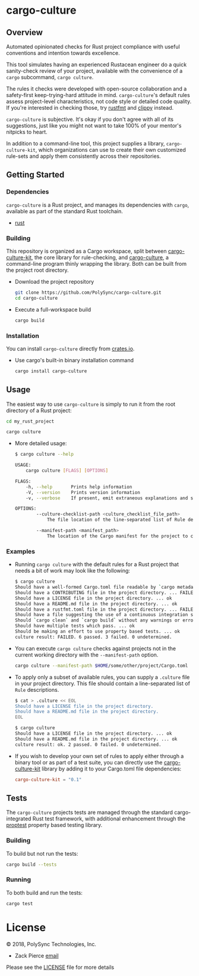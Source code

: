# cargo-culture

## Overview

Automated opinionated checks for Rust project compliance
with useful conventions and intention towards excellence.

This tool simulates having an experienced Rustacean engineer do
a quick sanity-check review of your project, available with
the convenience of a `cargo` subcommand, `cargo culture`.

The rules it checks were developed with open-source collaboration
and a safety-first keep-trying-hard attitude in mind.
`cargo-culture`'s default rules assess project-level characteristics,
not code style or detailed code quality. If you're interested in
checking those, try [rustfmt](https://github.com/rust-lang-nursery/rustfmt)
and [clippy](https://github.com/rust-lang-nursery/rust-clippy) instead.

`cargo-culture` is subjective. It's okay if you don't agree with
all of its suggestions, just like you might not want to take
100% of your mentor's nitpicks to heart.

In addition to a command-line tool, this project supplies
a library, `cargo-culture-kit`, which organizations can
use to create their own customized rule-sets and apply
them consistently across their repositories.


## Getting Started

### Dependencies

`cargo-culture` is a Rust project, and manages its dependencies with `cargo`,
available as part of the standard Rust toolchain.

* [rust](https://github.com/rust-lang-nursery/rustup.rs)

### Building

This repository is organized as a Cargo workspace, split between
[cargo-culture-kit](./cargo-culture-kit), the core library for rule-checking,
and [cargo-culture](./cargo-culture), a command-line program thinly wrapping
the library. Both can be built from the project root directory.

* Download the project repository
  ```bash
  git clone https://github.com/PolySync/cargo-culture.git
  cd cargo-culture
  ```
* Execute a full-workspace build
  ```bash
  cargo build
  ```

### Installation

You can install `cargo-culture` directly from [crates.io](https://crates.io).

* Use cargo's built-in binary installation command
  ```bash
  cargo install cargo-culture
  ```

## Usage

The easiest way to use `cargo-culture` is simply to run it from the
root directory of a Rust project:

```bash
cd my_rust_project

cargo culture
```

* More detailed usage:
  ```bash
  $ cargo culture --help

  USAGE:
      cargo culture [FLAGS] [OPTIONS]

  FLAGS:
      -h, --help       Prints help information
      -V, --version    Prints version information
      -v, --verbose    If present, emit extraneous explanations and superfluous details

  OPTIONS:
          --culture-checklist-path <culture_checklist_file_path>
              The file location of the line-separated list of Rule descriptions to check for this project

          --manifest-path <manifest_path>
              The location of the Cargo manifest for the project to check [default: ./Cargo.toml]
  ```


### Examples

* Running `cargo culture` with the default rules for a Rust project
  that needs a bit of work may look like the following:
  ```bash
  $ cargo culture
  Should have a well-formed Cargo.toml file readable by `cargo metadata` ... ok
  Should have a CONTRIBUTING file in the project directory. ... FAILED
  Should have a LICENSE file in the project directory. ... ok
  Should have a README.md file in the project directory. ... ok
  Should have a rustfmt.toml file in the project directory. ... FAILED
  Should have a file suggesting the use of a continuous integration system. ... FAILED
  Should `cargo clean` and `cargo build` without any warnings or errors. ... ok
  Should have multiple tests which pass. ... ok
  Should be making an effort to use property based tests. ... ok
  culture result: FAILED. 6 passed. 3 failed. 0 undetermined.
  ```
* You can execute `cargo culture` checks against projects not in the
  current working directory with the `--manifest-path` option.
  ```bash
  cargo culture --manifest-path $HOME/some/other/project/Cargo.toml
  ```
* To apply only a subset of available rules, you can supply a `.culture`
  file in your project directory. This file should contain a line-separated
  list of `Rule` descriptions.

  ```bash
  $ cat > .culture << EOL
  Should have a LICENSE file in the project directory.
  Should have a README.md file in the project directory.
  EOL

  $ cargo culture
  Should have a LICENSE file in the project directory. ... ok
  Should have a README.md file in the project directory. ... ok
  culture result: ok. 2 passed. 0 failed. 0 undetermined.
  ```
* If you wish to develop your own set of rules to apply
  either through a binary tool or as part of a test suite,
  you can directly use the [cargo-culture-kit](./cargo-culture-kit)
  library by adding it to your Cargo.toml file dependencies:
  ```toml
  cargo-culture-kit = "0.1"
  ```

## Tests

The `cargo-culture` projects tests are managed through the standard
cargo-integrated Rust test framework, with additional enhancement
through the [proptest](https://github.com/AltSysrq/proptest) property based testing library.

### Building

To build but not run the tests:

```bash
cargo build --tests
```

### Running

To both build and run the tests:

```bash
cargo test
```

# License

© 2018, PolySync Technologies, Inc.

* Zack Pierce [email](mailto:zachary.pierc.e@gmail.com)

Please see the [LICENSE](./LICENSE) file for more details
